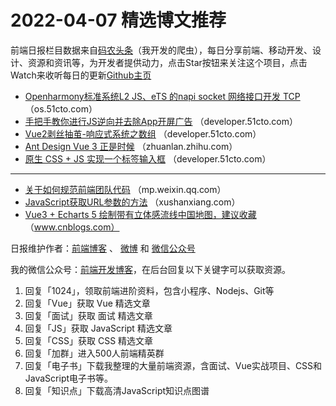 # 2022-04-07 精选博文推荐

前端日报栏目数据来自[码农头条](http://hao.caibaojian.com.cn/)（我开发的爬虫），每日分享前端、移动开发、设计、资源和资讯等，为开发者提供动力，点击Star按钮来关注这个项目，点击Watch来收听每日的更新[Github主页](https://github.com/kujian/frontendDaily)
* [Openharmony标准系统L2 JS、eTS 的napi socket 网络接口开发 TCP](https://os.51cto.com/article/705787.html) （os.51cto.com）
* [手把手教你进行JS逆向并去除App开屏广告](https://developer.51cto.com/article/705756.html) （developer.51cto.com）
* [Vue2剥丝抽茧-响应式系统之数组](https://developer.51cto.com/article/705738.html) （developer.51cto.com）
* [Ant Design Vue 3 正是时候](https://zhuanlan.zhihu.com/p/493986301) （zhuanlan.zhihu.com）
* [原生 CSS + JS 实现一个标签输入框](https://developer.51cto.com/article/705830.html) （developer.51cto.com）

***
* [关于如何规范前端团队代码](https://mp.weixin.qq.com/s?__biz=Mzg5ODA5NTM1Mw==&mid=2247498537&idx=1&sn=34f0a098d940ccb73f3ce884a8f99217) （mp.weixin.qq.com）
* [JavaScript获取URL参数的方法](https://xushanxiang.com/2022/04/javascript-url-parameters.html) （xushanxiang.com）
* [Vue3 + Echarts 5 绘制带有立体感流线中国地图，建议收藏](https://www.cnblogs.com/web-learn/p/16107080.html) （www.cnblogs.com）

日报维护作者：[前端博客](http://caibaojian.com.cn/) 、 [微博](http://weibo.com/kujian) 和 [微信公众号](https://open.weixin.qq.com/qr/code?username=caibaojian_com)

我的微信公众号：[前端开发博客](https://open.weixin.qq.com/qr/code?username=caibaojian_com)，在后台回复以下关键字可以获取资源。

1. 回复「1024」，领取前端进阶资料，包含小程序、Nodejs、Git等
2. 回复「Vue」获取 Vue 精选文章
3. 回复「面试」获取 面试 精选文章
4. 回复「JS」获取 JavaScript 精选文章
5. 回复「CSS」获取 CSS 精选文章
6. 回复「加群」进入500人前端精英群
7. 回复「电子书」下载我整理的大量前端资源，含面试、Vue实战项目、CSS和JavaScript电子书等。
8. 回复「知识点」下载高清JavaScript知识点图谱